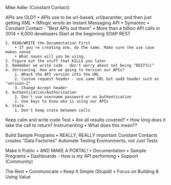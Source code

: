 Mike Adler (Constant Contact)

APIs are OLD!!
	• APIs use to be url-based, url/paramter, and then just getting XML
	• IMlogic wrote an Instant Messaging API
	• Symantec
	• Constant Contact - "Best APIs out there"
		• More than a billion API calls in 2014
		• 6,000 developers
	Start at the beginning
		SOAP
		REST

	1. READ/WRITE the Documentation First
		• If you're creating one, do the same. Make sure the use case makes sense
		• What nouns will you be using. 
	2. Figure out the stuff that KILLS you later
	3. Remember we write code - don't worry about not being "RESTful"
	4. Versioning. How are we going to Version our APIs?
		1. Whack the API version into the URL
		2. Custom request header - use same URL but uadd header such as "version-2"
		3. Change Accept header
	5. Authentication/Authorization
		1. Don't use username password or no Authentication
		2. Use keys to know who is using our APIs
	6. State
		1. Don't keep state between calls

Keep calm and write code
Test
	• Are all results covered?
	• How long does it take the call to return?
Instrumenting
	• What does this mean??

Build Sample Programs
	• REALLY, REALLY important
Constant Contacts creates "Data Factories"
Automate Testing Environments, not Just Tests

Make it Public
	• AND MAKE A PORTAL!
		• Documentation
		• Sample Programs
		• Dashboards - How is my API performing
		• Support (Community)

The Rest
	• Communicate
	• Keep It Simple (Stupid)
	• Focus on Building & Using Value